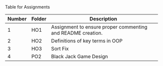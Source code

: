 Table for Assignments

Number | Folder | Description
------------ | ------------- | -------------
 1 | HO1 | Assignment to ensure proper commenting and README creation.
 2 | HO2 | Definitions of key terms in OOP
 3 | HO3 | Sort Fix
 4 | PO2 | Black Jack Game Design 
